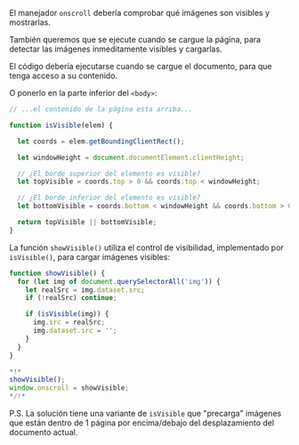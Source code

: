 El manejador `onscroll` debería comprobar qué imágenes son visibles y mostrarlas.

También queremos que se ejecute cuando se cargue la página, para detectar las imágenes inmeditamente visibles y cargarlas.

El código debería ejecutarse cuando se cargue el documento, para que tenga acceso a su contenido.

O ponerlo en la parte inferior del `<body>`:

```js
// ...el contenido de la página esta arriba...

function isVisible(elem) {

  let coords = elem.getBoundingClientRect();

  let windowHeight = document.documentElement.clientHeight;

  // ¿El borde superior del elemento es visible?
  let topVisible = coords.top > 0 && coords.top < windowHeight;

  // ¿El borde inferior del elemento es visible?
  let bottomVisible = coords.bottom < windowHeight && coords.bottom > 0;

  return topVisible || bottomVisible;
}
```

La función `showVisible()` utiliza el control de visibilidad, implementado por `isVisible()`, para cargar imágenes visibles:

```js
function showVisible() {
  for (let img of document.querySelectorAll('img')) {
    let realSrc = img.dataset.src;
    if (!realSrc) continue;

    if (isVisible(img)) {
      img.src = realSrc;
      img.dataset.src = '';
    }
  }
}

*!*
showVisible();
window.onscroll = showVisible;
*/!*
```

P.S. La solución tiene una variante de `isVisible` que "precarga" imágenes que están dentro de 1 página por encima/debajo del desplazamiento del documento actual.
